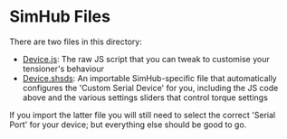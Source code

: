 # SimHub Files
There are two files in this directory:
- [Device.js](Device.js): The raw JS script that you can tweak to customise your tensioner's behaviour
- [Device.shsds](Device.shsds): An importable SimHub-specific file that automatically configures the 'Custom Serial Device' for you, including the JS code above and the various settings sliders that control torque settings

If you import the latter file you will still need to select the correct 'Serial Port' for your device; but everything else should be good to go.
